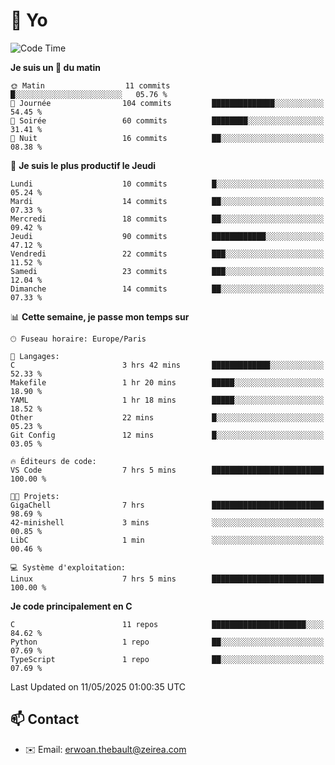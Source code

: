 # 👋 Yo

<!--START_SECTION:waka-->
![Code Time](http://img.shields.io/badge/Code%20Time-32%20hrs%209%20mins-blue)

**Je suis un 🐤 du matin** 

```text
🌞 Matin                  11 commits          █░░░░░░░░░░░░░░░░░░░░░░░░   05.76 % 
🌆 Journée                104 commits         ██████████████░░░░░░░░░░░   54.45 % 
🌃 Soirée                 60 commits          ████████░░░░░░░░░░░░░░░░░   31.41 % 
🌙 Nuit                   16 commits          ██░░░░░░░░░░░░░░░░░░░░░░░   08.38 % 
```
📅 **Je suis le plus productif le Jeudi** 

```text
Lundi                    10 commits          █░░░░░░░░░░░░░░░░░░░░░░░░   05.24 % 
Mardi                    14 commits          ██░░░░░░░░░░░░░░░░░░░░░░░   07.33 % 
Mercredi                 18 commits          ██░░░░░░░░░░░░░░░░░░░░░░░   09.42 % 
Jeudi                    90 commits          ████████████░░░░░░░░░░░░░   47.12 % 
Vendredi                 22 commits          ███░░░░░░░░░░░░░░░░░░░░░░   11.52 % 
Samedi                   23 commits          ███░░░░░░░░░░░░░░░░░░░░░░   12.04 % 
Dimanche                 14 commits          ██░░░░░░░░░░░░░░░░░░░░░░░   07.33 % 
```


📊 **Cette semaine, je passe mon temps sur** 

```text
🕑︎ Fuseau horaire: Europe/Paris

💬 Langages: 
C                        3 hrs 42 mins       █████████████░░░░░░░░░░░░   52.33 % 
Makefile                 1 hr 20 mins        █████░░░░░░░░░░░░░░░░░░░░   18.90 % 
YAML                     1 hr 18 mins        █████░░░░░░░░░░░░░░░░░░░░   18.52 % 
Other                    22 mins             █░░░░░░░░░░░░░░░░░░░░░░░░   05.23 % 
Git Config               12 mins             █░░░░░░░░░░░░░░░░░░░░░░░░   03.05 % 

🔥 Éditeurs de code: 
VS Code                  7 hrs 5 mins        █████████████████████████   100.00 % 

🐱‍💻 Projets: 
GigaChell                7 hrs               █████████████████████████   98.69 % 
42-minishell             3 mins              ░░░░░░░░░░░░░░░░░░░░░░░░░   00.85 % 
LibC                     1 min               ░░░░░░░░░░░░░░░░░░░░░░░░░   00.46 % 

💻 Système d'exploitation: 
Linux                    7 hrs 5 mins        █████████████████████████   100.00 % 
```

**Je code principalement en C** 

```text
C                        11 repos            █████████████████████░░░░   84.62 % 
Python                   1 repo              ██░░░░░░░░░░░░░░░░░░░░░░░   07.69 % 
TypeScript               1 repo              ██░░░░░░░░░░░░░░░░░░░░░░░   07.69 % 
```




 Last Updated on 11/05/2025 01:00:35 UTC
<!--END_SECTION:waka-->

## 📫 Contact

- ✉️ Email: erwoan.thebault@zeirea.com
